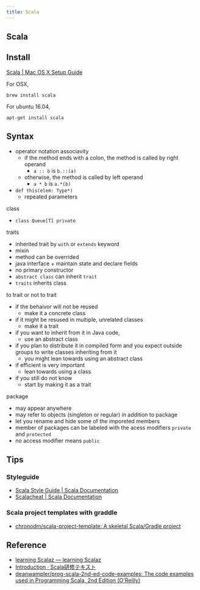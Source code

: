 ```yaml
---
title: Scala
---
```


## Scala

## Install
[Scala | Mac OS X Setup Guide](http://sourabhbajaj.com/mac-setup/Scala/README.html)

For OSX,

```
brew install scala
```

For ubuntu 16.04,

```
apt-get install scala
```

## Syntax
* operator notation associavity
    * if the method ends with a colon, the method is called by right operand
        * `a :: b` is `b.::(a)`
    * otherwise, the method is called by left operand
        * `a * b` is `a.*(b)`
* `def this(elem: Type*)`
    * repeated parameters


class

* `class Queue[T] private`


traits

* inherited trait by `with` or `extends` keyword
* mixin
* method can be overrided
* java interface + maintain state and declare fields
* no primary constructor
* `abstract class` can inherit `trait`
* `traits` inherits class

to trait or not to trait

* if the behaivor will not be reused
    * make it a concrete class
* if it might be resused in multiple, unrelated classes
    * make it a trait
* if you want to inherit from it in Java code,
    * use an abstract class
* if you plan to distribute it in compiled form and you expect outside groups to write classes inheriting from it
    * you might lean towards using an abstract class
* if efficient is very important
    * lean towards using a class
* if you still do not know
    * start by making it as a trait


package

* may appear anywhere
* may refer to objects (singleton or regular) in addition to package
* let you rename and hide some of the imporeted members
* member of packages can be labeled with the acess modifiers `private` and `protected`
* no access modifier means `public`

## Tips

### Styleguide
* [Scala Style Guide | Scala Documentation](https://docs.scala-lang.org/style/index.html)
* [Scalacheat | Scala Documentation](https://docs.scala-lang.org/cheatsheets/index.html)


### Scala project templates with graddle
* [chronodm/scala\-project\-template: A skeletal Scala/Gradle project](https://github.com/chronodm/scala-project-template)


## Reference
* [learning Scalaz — learning Scalaz](http://eed3si9n.com/learning-scalaz/)
* [Introduction · Scala研修テキスト](https://dwango.github.io/scala_text/)
* [deanwampler/prog\-scala\-2nd\-ed\-code\-examples: The code examples used in Programming Scala, 2nd Edition \(O'Reilly\)](https://github.com/deanwampler/prog-scala-2nd-ed-code-examples)

